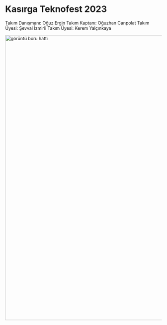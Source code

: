 # Kasırga Teknofest 2023
Takım Danışmanı: Oğuz Ergin
Takım Kaptanı: Oğuzhan Canpolat
Takım Üyesi: Şevval İzmirli
Takım Üyesi: Kerem Yalçınkaya


<img width="919" alt="görüntü boru hattı" src="https://user-images.githubusercontent.com/51290082/236640373-1d9ec2c1-bd99-40e8-9929-90db0a4f2d8d.png">
